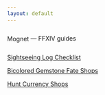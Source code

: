 ```yaml
---
layout: default
---
```



<div class="container">
    <div style="margin-bottom: 1em">
        <span class="title is-1" style="position: relative; top: 0.1em">Mognet</span>
        <span class="subtitle is-4" style="line-height: 3em">&mdash; FFXIV guides</span>
    </div>
    <p>
        <a href="/sslog">Sightseeing Log Checklist</a>
    </p>
    <p>
        <a href="/fates/shops">Bicolored Gemstone Fate Shops</a>
    </p>
    <p>
        <a href="/hunts/shops">Hunt Currency Shops</a>
    </p>
</div>

